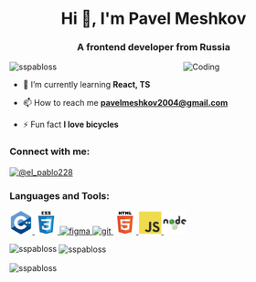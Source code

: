 <h1 align="center">Hi 👋, I'm Pavel Meshkov</h1>
<h3 align="center">A frontend developer from Russia</h3>
<img align="right" alt="Coding" width="200" src="https://media3.giphy.com/media/v1.Y2lkPTc5MGI3NjExa2YxazJwamwwbTRyc3Z4NnVubTg5aDZ1c2hubmZkMG4wdnllNHIxMiZlcD12MV9pbnRlcm5hbF9naWZfYnlfaWQmY3Q9Zw/KcW0iKgbONHUxzWrIF/giphy.webp">

<p align="left"> <img src="https://komarev.com/ghpvc/?username=sspabloss&label=Profile%20views&color=0e75b6&style=flat" alt="sspabloss" /> </p>

- 🌱 I’m currently learning **React, TS**

- 📫 How to reach me **pavelmeshkov2004@gmail.com**

- ⚡ Fun fact **I love bicycles**

<h3 align="left">Connect with me:</h3>
<p align="left">
<a href="https://t.me/El_pablo228" target="blank"><img align="center" src="https://upload.wikimedia.org/wikipedia/commons/8/83/Telegram_2019_Logo.svg" alt="@el_pablo228" height="30" width="40" /></a>
</p>

<h3 align="left">Languages and Tools:</h3>
<p align="left"> <a href="https://www.w3schools.com/cpp/" target="_blank" rel="noreferrer"> <img src="https://raw.githubusercontent.com/devicons/devicon/master/icons/cplusplus/cplusplus-original.svg" alt="cplusplus" width="40" height="40"/> </a> <a href="https://www.w3schools.com/css/" target="_blank" rel="noreferrer"> <img src="https://raw.githubusercontent.com/devicons/devicon/master/icons/css3/css3-original-wordmark.svg" alt="css3" width="40" height="40"/> </a> <a href="https://www.figma.com/" target="_blank" rel="noreferrer"> <img src="https://www.vectorlogo.zone/logos/figma/figma-icon.svg" alt="figma" width="40" height="40"/> </a> <a href="https://git-scm.com/" target="_blank" rel="noreferrer"> <img src="https://www.vectorlogo.zone/logos/git-scm/git-scm-icon.svg" alt="git" width="40" height="40"/> </a> <a href="https://www.w3.org/html/" target="_blank" rel="noreferrer"> <img src="https://raw.githubusercontent.com/devicons/devicon/master/icons/html5/html5-original-wordmark.svg" alt="html5" width="40" height="40"/> </a> <a href="https://developer.mozilla.org/en-US/docs/Web/JavaScript" target="_blank" rel="noreferrer"> <img src="https://raw.githubusercontent.com/devicons/devicon/master/icons/javascript/javascript-original.svg" alt="javascript" width="40" height="40"/> </a> <a href="https://nodejs.org" target="_blank" rel="noreferrer"> <img src="https://raw.githubusercontent.com/devicons/devicon/master/icons/nodejs/nodejs-original-wordmark.svg" alt="nodejs" width="40" height="40"/> </a> </p>

<p><img align="left" src="https://github-readme-stats.vercel.app/api/top-langs?username=sspabloss&show_icons=true&locale=en&layout=compact" alt="sspabloss" /></p>

<p>&nbsp;<img align="center" src="https://github-readme-stats.vercel.app/api?username=sspabloss&show_icons=true&locale=en" alt="sspabloss" /></p>

<p><img align="center" src="https://github-readme-streak-stats.herokuapp.com/?user=sspabloss&" alt="sspabloss" /></p>
